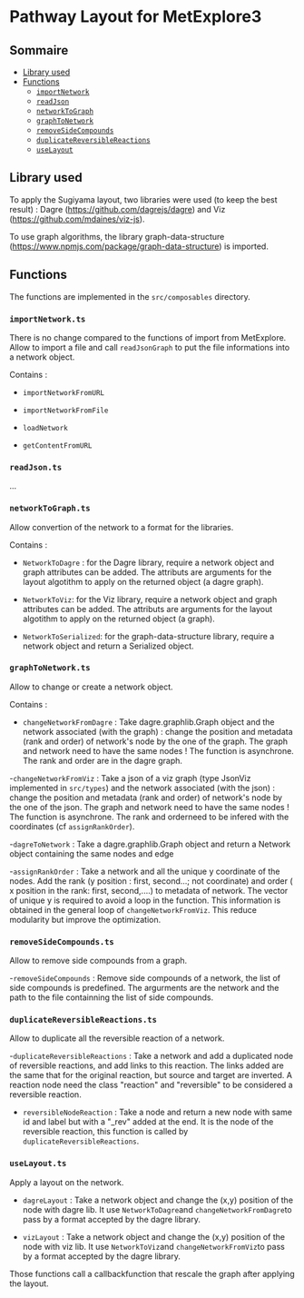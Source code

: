 # Pathway Layout for MetExplore3

## Sommaire

- [Library used](#lib)
- [Functions](#functions)
  - [`importNetwork`](#importNetwork)
  - [`readJson`](#readJson)
  - [`networkToGraph`](#networkToGraph)
  - [`graphToNetwork`](#graphToNetwork)
  - [`removeSideCompounds`](#removeSideCompounds)
  - [`duplicateReversibleReactions`](#duplicateReversibleReactions)
  - [`useLayout`](#useLayout)



## <a id="lib">Library used</a>

To apply the Sugiyama layout, two libraries were used (to keep the best result) : Dagre (https://github.com/dagrejs/dagre) and Viz (https://github.com/mdaines/viz-js).

To use graph algorithms, the library graph-data-structure (https://www.npmjs.com/package/graph-data-structure) is imported.

## <a id="functions">Functions</a>

The functions are implemented in the `src/composables` directory.

### <a id="importNetwork">`importNetwork.ts`</a>


There is no change compared to the functions of import from MetExplore.
Allow to import a file and call `readJsonGraph` to put the file informations into a network object.

Contains : 

- `importNetworkFromURL`

- `importNetworkFromFile`

- `loadNetwork`

- `getContentFromURL`


### <a id="readJson">`readJson.ts`</a>

...

### <a id="networkToGraph">`networkToGraph.ts`</a>

Allow convertion of the network to a format for the libraries.

Contains : 

- `NetworkToDagre` : for the Dagre library, require a network object and graph attributes can be added. The attributs are arguments for the layout algotithm to apply on the returned object (a dagre graph).

- `NetworkToViz`: for the Viz library, require a network object and graph attributes can be added. The attributs are arguments for the layout algotithm to apply on the returned object (a graph).

- `NetworkToSerialized`: for the graph-data-structure library, require a network object and return a Serialized object.

### <a id="graphToNetwork">`graphToNetwork.ts`</a>

Allow to change or create a network object.

Contains :

- `changeNetworkFromDagre` : Take dagre.graphlib.Graph object and the network associated (with the graph) : change the position and metadata (rank and order) of network's node by the one of the graph. The graph and network need to have the same nodes ! The function is asynchrone. The rank and order are in the dagre graph.

-`changeNetworkFromViz` : Take a json of a viz graph (type JsonViz implemented in `src/types`) and the network associated (with the json) : change the position and metadata (rank and order) of network's node by the one of the json. The graph and network need to have the same nodes ! The function is asynchrone. The rank and orderneed to be infered with the coordinates (cf `assignRankOrder`).

-`dagreToNetwork` : Take a dagre.graphlib.Graph object and return a Network object containing the same nodes and edge

-`assignRankOrder` : Take a network and all the unique y coordinate of the nodes. Add the rank (y position : first, second...; not coordinate) and order ( x position in the rank: first, second,....) to metadata of network. The vector of unique y is required to avoid a loop in the function. This information is obtained in the general loop of `changeNetworkFromViz`. This reduce modularity but improve the optimization. 


### <a id="removeSideCompounds">`removeSideCompounds.ts`</a>

Allow to remove side compounds from a graph. 

-`removeSideCompounds` : Remove side compounds of a network, the list of side compounds is predefined. The argurments are the network and the path to the file containning the list of side compounds.

### <a id="duplicateReversibleReactions">`duplicateReversibleReactions.ts`</a>

Allow to duplicate all the reversible reaction of a network.

-`duplicateReversibleReactions` :  Take a network and add a duplicated node of reversible reactions, and add links to this reaction. The links added are the same that for the original reaction, but source and target are inverted. A reaction node need the class "reaction" and "reversible" to be considered a reversible reaction.


- `reversibleNodeReaction` : Take a node and return a new node with same id and label but with a "_rev" added at the end. It is  the node of the reversible reaction, this function is called by `duplicateReversibleReactions`. 


### <a id="useLayout">`useLayout.ts`</a>


Apply a layout on the network.

- `dagreLayout` : Take a network object and change the (x,y) position of the node with dagre lib. It use `NetworkToDagre`and `changeNetworkFromDagre`to pass by a format accepted by the dagre library.

- `vizLayout` : Take a network object and change the (x,y) position of the node with viz lib. It use `NetworkToViz`and `changeNetworkFromViz`to pass by a format accepted by the dagre library.

Those functions call a callbackfunction that rescale the graph after applying the layout. 




